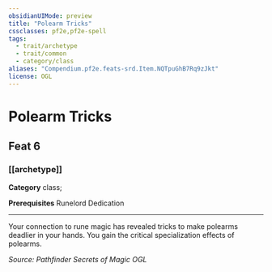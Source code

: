 ```yaml
---
obsidianUIMode: preview
title: "Polearm Tricks"
cssclasses: pf2e,pf2e-spell
tags:
  - trait/archetype
  - trait/common
  - category/class
aliases: "Compendium.pf2e.feats-srd.Item.NQTpuGhB7Rq9zJkt"
license: OGL
---
```

# Polearm Tricks
## Feat 6
### [[archetype]]

**Category** class; 



**Prerequisites** Runelord Dedication
* * *
Your connection to rune magic has revealed tricks to make polearms deadlier in your hands. You gain the critical specialization effects of polearms.

*Source: Pathfinder Secrets of Magic*
*OGL*